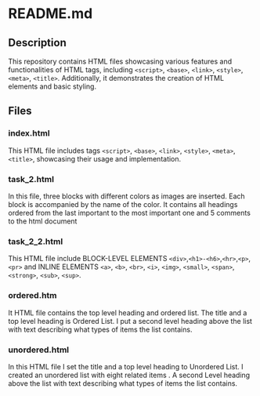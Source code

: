 # README.md

## Description
This repository contains HTML files showcasing various features and functionalities of HTML tags, including `<script>`, `<base>`, `<link>`, `<style>`, `<meta>`, `<title>`. Additionally, it demonstrates the creation of HTML elements and basic styling.

## Files

### index.html
This HTML file includes tags `<script>`, `<base>`, `<link>`, `<style>`, `<meta>`, `<title>`, showcasing their usage and implementation.

### task_2.html
In this file, three blocks with different colors as images are inserted. Each block is accompanied by the name of the color. It contains all headings ordered from the last important to the most important one and 5 comments to the html document 

### task_2_2.html
This HTML file include BLOCK-LEVEL ELEMENTS `<div>`,`<h1>-<h6>`,`<hr>`,`<p>`,`<pr>` and INLINE ELEMENTS `<a>`, `<b>`, `<br>`, `<i>`, `<img>`, `<small>`, `<span>`, `<strong>`, `<sub>`, `<sup>`.
 
### ordered.htm
It HTML file contains the top level heading and ordered list. The title and a top level heading is Ordered List. I put a second level heading above the list with text describing what types of items the list contains.

### unordered.html
In this HTML file I set the title and a top level heading to Unordered List. I created an unordered list with eight related items . A second Level heading above the list with text describing what types of items the list contains.